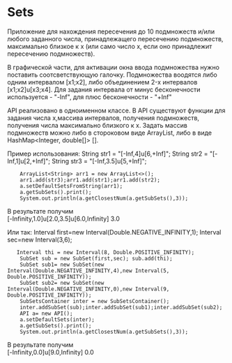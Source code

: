 # Sets
Приложение для нахождения пересечения до 10 подмножеств и/или любого заданного числа, принадлежащего
пересечению подмножеств, максимально близкое к x (или само число x, если оно принадлежит пересечению подмножеств).

В графической части, для активации окна ввода подмножества нужно поставить соотсветствующую галочку.
Подмножества воодятся либо одним интервалом [x1;x2], либо объединением 2-x интервалов [x1;x2]u[x3;x4].
Для задания интервала от минус бесконечности используется - "-Inf", для плюс бесконечности - "+Inf"

 API реализовано в одноименном классе.
 В API существуют функции для задания числа x,массива интервалов, получения подмножеств, получения числа максимально
 близкого к х.
 Задать массив подмножеств можно либо в стороковом виде ArrayList<String>, либо в виде HashMap<Integer, double[]> [].
 
 Пример использования:
  String str1 = "[-Inf,4]u[6,+Inf]";
        String str2 = "[-Inf,1]u[2,+Inf]";
        String str3 = "[-Inf,3.5]u[5,+Inf]";

        ArrayList<String> arr1 = new ArrayList<>();
        arr1.add(str3);arr1.add(str1);arr1.add(str2);
        a.setDefaultSetsFromString(arr1);
        a.getSubSets().print();
        System.out.println(a.getClosestNum(a.getSubSets(),3));

В результате получим  
[-Infinity,1.0]u[2.0,3.5]u[6.0,Infinity]
3.0

Или так:
        Interval first=new Interval(Double.NEGATIVE_INFINITY,1);
       Interval sec=new Interval(3,6);

       Interval thi = new Interval(8, Double.POSITIVE_INFINITY);
        SubSet sub = new SubSet(first,sec); sub.add(thi);
        SubSet sub1= new SubSet(new Interval(Double.NEGATIVE_INFINITY,4),new Interval(5, Double.POSITIVE_INFINITY));
        SubSet sub2= new SubSet(new Interval(Double.NEGATIVE_INFINITY,0),new Interval(9, Double.POSITIVE_INFINITY));
        SubSetsContainer inter = new SubSetsContainer();
        inter.addSubSet(sub);inter.addSubSet(sub1);inter.addSubSet(sub2);
        API a= new API();
        a.setDefaultSets(inter);
        a.getSubSets().print();
        System.out.println(a.getClosestNum(a.getSubSets(),3));

В результате получим  
[-Infinity,0.0]u[9.0,Infinity]
0.0
 
